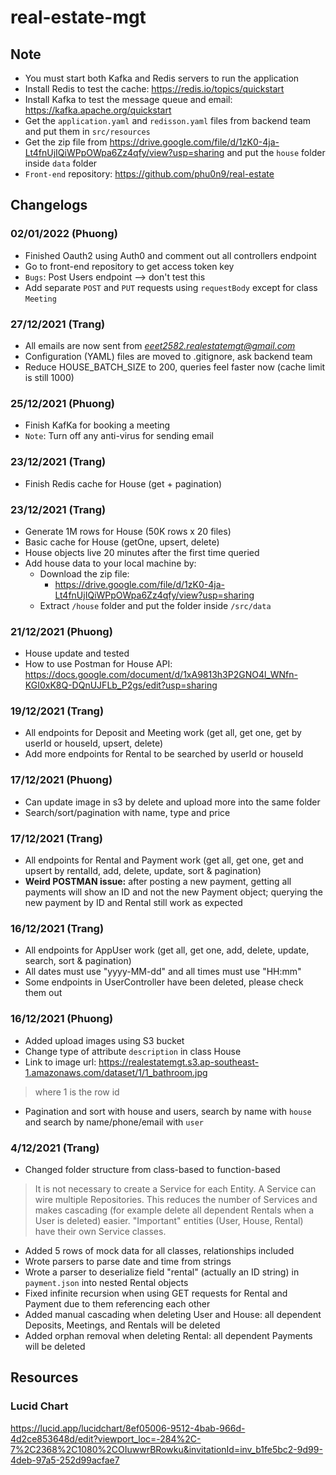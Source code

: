 # real-estate-mgt

## Note

- You must start both Kafka and Redis servers to run the application
- Install Redis to test the cache: https://redis.io/topics/quickstart
- Install Kafka to test the message queue and email: https://kafka.apache.org/quickstart
- Get the `application.yaml` and `redisson.yaml` files from backend team and put them in `src/resources`
- Get the zip file from https://drive.google.com/file/d/1zK0-4ja-Lt4fnUjIQiWPpOWpa6Zz4qfy/view?usp=sharing and put
  the `house` folder inside `data` folder
- `Front-end` repository: https://github.com/phu0n9/real-estate

## Changelogs

### 02/01/2022 (Phuong)
- Finished Oauth2 using Auth0 and comment out all controllers endpoint
- Go to front-end repository to get access token key
- `Bugs`: Post Users endpoint --> don't test this
- Add separate `POST` and `PUT` requests using `requestBody` except for class `Meeting`
### 27/12/2021 (Trang)

- All emails are now sent from *eeet2582.realestatemgt@gmail.com*
- Configuration (YAML) files are moved to .gitignore, ask backend team
- Reduce HOUSE_BATCH_SIZE to 200, queries feel faster now (cache limit is still 1000)

### 25/12/2021 (Phuong)

- Finish KafKa for booking a meeting
- `Note`: Turn off any anti-virus for sending email

### 23/12/2021 (Trang)

- Finish Redis cache for House (get + pagination)

### 23/12/2021 (Trang)

- Generate 1M rows for House (50K rows x 20 files)
- Basic cache for House (getOne, upsert, delete)
- House objects live 20 minutes after the first time queried
- Add house data to your local machine by:
  * Download the zip file:
    * https://drive.google.com/file/d/1zK0-4ja-Lt4fnUjIQiWPpOWpa6Zz4qfy/view?usp=sharing
  * Extract `/house` folder and put the folder inside `/src/data`

### 21/12/2021 (Phuong)

- House update and tested
- How to use Postman for House
  API: https://docs.google.com/document/d/1xA9813h3P2GNO4l_WNfn-KGI0xK8Q-DQnUJFLb_P2gs/edit?usp=sharing

### 19/12/2021 (Trang)

- All endpoints for Deposit and Meeting work (get all, get one, get by userId or houseId, upsert, delete)
- Add more endpoints for Rental to be searched by userId or houseId

### 17/12/2021 (Phuong)

- Can update image in s3 by delete and upload more into the same folder
- Search/sort/pagination with name, type and price

### 17/12/2021 (Trang)

- All endpoints for Rental and Payment work (get all, get one, get and upsert by rentalId, add, delete, update, sort &
  pagination)
- **Weird POSTMAN issue:** after posting a new payment, getting all payments will show an ID and not the new Payment
  object; querying the new payment by ID and Rental still work as expected

### 16/12/2021 (Trang)

- All endpoints for AppUser work (get all, get one, add, delete, update, search, sort & pagination)
- All dates must use "yyyy-MM-dd" and all times must use "HH:mm"
- Some endpoints in UserController have been deleted, please check them out

### 16/12/2021 (Phuong)

- Added upload images using S3 bucket
- Change type of attribute `description` in class House
- Link to image url: https://realestatemgt.s3.ap-southeast-1.amazonaws.com/dataset/1/1_bathroom.jpg

> where 1 is the row id

- Pagination and sort with house and users, search by name with `house` and search by name/phone/email with `user`

### 4/12/2021 (Trang)

- Changed folder structure from class-based to function-based

> It is not necessary to create a Service for each Entity. A Service can wire multiple Repositories. This reduces the number of Services and makes cascading (for example delete all dependent Rentals when a User is deleted) easier. "Important" entities (User, House, Rental) have their own Service classes.

- Added 5 rows of mock data for all classes, relationships included
- Wrote parsers to parse date and time from strings
- Wrote a parser to deserialize field "rental" (actually an ID string) in `payment.json` into nested Rental objects
- Fixed infinite recursion when using GET requests for Rental and Payment due to them referencing each other
- Added manual cascading when deleting User and House: all dependent Deposits, Meetings, and Rentals will be deleted
- Added orphan removal when deleting Rental: all dependent Payments will be deleted

## Resources

### Lucid Chart

https://lucid.app/lucidchart/8ef05006-9512-4bab-966d-4d2ce853648d/edit?viewport_loc=-284%2C-7%2C2368%2C1080%2COIuwwrBRowku&invitationId=inv_b1fe5bc2-9d99-4deb-97a5-252d99acfae7
